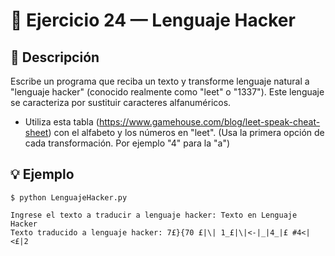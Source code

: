 # 🧮 Ejercicio 24 — Lenguaje Hacker



## 📌 Descripción

Escribe un programa que reciba un texto y transforme lenguaje natural a "lenguaje hacker" (conocido realmente como "leet" o "1337"). Este lenguaje se caracteriza por sustituir caracteres alfanuméricos.
- Utiliza esta tabla (https://www.gamehouse.com/blog/leet-speak-cheat-sheet)  con el alfabeto y los números en "leet".
(Usa la primera opción de cada transformación. Por ejemplo "4" para la "a")



## 💡 Ejemplo

    
    $ python LenguajeHacker.py

    Ingrese el texto a traducir a lenguaje hacker: Texto en Lenguaje Hacker
    Texto traducido a lenguaje hacker: 7£}{70 £|\| 1_£|\|<-|_|4_|£ #4<|<£|2